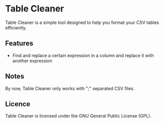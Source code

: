 # Table Cleaner

Table Cleaner is a simple tool designed to help you format your CSV tables efficiently.

## Features

- Find and replace a certain expression in a column and replace it with another expression

## Notes

By now, Table Cleaner only works with ";" separated CSV files.

## Licence

Table Cleaner is licensed under the GNU General Public License (GPL).